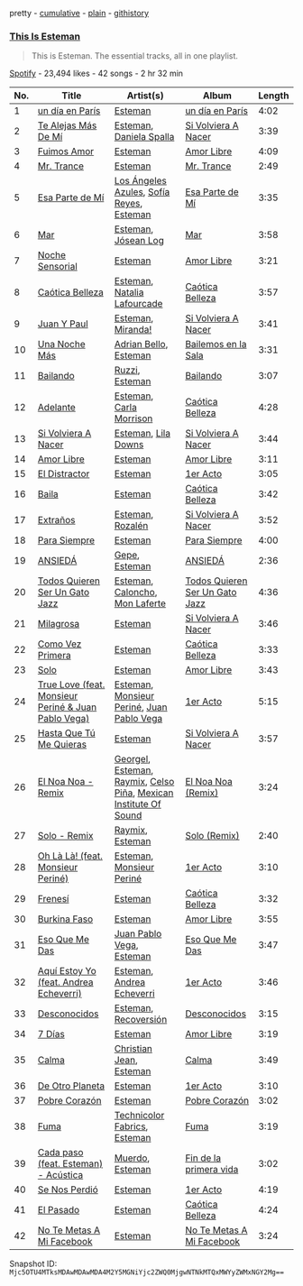 pretty - [cumulative](/playlists/cumulative/37i9dQZF1DZ06evO2kr0HV.md) - [plain](/playlists/plain/37i9dQZF1DZ06evO2kr0HV) - [githistory](https://github.githistory.xyz/mackorone/spotify-playlist-archive/blob/main/playlists/plain/37i9dQZF1DZ06evO2kr0HV)

### [This Is Esteman](https://open.spotify.com/playlist/37i9dQZF1DZ06evO2kr0HV)

> This is Esteman\. The essential tracks, all in one playlist.

[Spotify](https://open.spotify.com/user/spotify) - 23,494 likes - 42 songs - 2 hr 32 min

| No. | Title | Artist(s) | Album | Length |
|---|---|---|---|---|
| 1 | [un día en París](https://open.spotify.com/track/4qGSb2elUwIqbe4Psomxxs) | [Esteman](https://open.spotify.com/artist/3ZtIhDSOuRkpDyqjx53X1R) | [un día en París](https://open.spotify.com/album/5yhz5asZRCa5dceBZBicmo) | 4:02 |
| 2 | [Te Alejas Más De Mí](https://open.spotify.com/track/62xokumU0wMqOSsBuefhmB) | [Esteman](https://open.spotify.com/artist/3ZtIhDSOuRkpDyqjx53X1R), [Daniela Spalla](https://open.spotify.com/artist/2VSRhqonKsL7KRAIk8SMmt) | [Si Volviera A Nacer](https://open.spotify.com/album/0rc8MShj37cLImmPbUt8Pq) | 3:39 |
| 3 | [Fuimos Amor](https://open.spotify.com/track/6wkPUUWrRhBUFAqC5UCcG4) | [Esteman](https://open.spotify.com/artist/3ZtIhDSOuRkpDyqjx53X1R) | [Amor Libre](https://open.spotify.com/album/3ZNcUIksSrVfc5Ow7f4J6F) | 4:09 |
| 4 | [Mr\. Trance](https://open.spotify.com/track/3SLIDzhExrfsvH6sVosiwn) | [Esteman](https://open.spotify.com/artist/3ZtIhDSOuRkpDyqjx53X1R) | [Mr\. Trance](https://open.spotify.com/album/423Y3cGYNATghsTaXy43b0) | 2:49 |
| 5 | [Esa Parte de Mí](https://open.spotify.com/track/5zE2XYc6zON8lIYgDi6ZvP) | [Los Ángeles Azules](https://open.spotify.com/artist/0ZCO8oVkMj897cKgFH7fRW), [Sofía Reyes](https://open.spotify.com/artist/0haZhu4fFKt0Ag94kZDiz2), [Esteman](https://open.spotify.com/artist/3ZtIhDSOuRkpDyqjx53X1R) | [Esa Parte de Mí](https://open.spotify.com/album/1fzcF6XsOj2O9UfxJm0LZd) | 3:35 |
| 6 | [Mar](https://open.spotify.com/track/4V2zyfggF3TXlihp7llTJm) | [Esteman](https://open.spotify.com/artist/3ZtIhDSOuRkpDyqjx53X1R), [Jósean Log](https://open.spotify.com/artist/1LMyTeRhjaitILs98h3MaF) | [Mar](https://open.spotify.com/album/0TIM64cPYNqIedeY5rNaG2) | 3:58 |
| 7 | [Noche Sensorial](https://open.spotify.com/track/3GezDPu1wDhp31VMqgGwox) | [Esteman](https://open.spotify.com/artist/3ZtIhDSOuRkpDyqjx53X1R) | [Amor Libre](https://open.spotify.com/album/3ZNcUIksSrVfc5Ow7f4J6F) | 3:21 |
| 8 | [Caótica Belleza](https://open.spotify.com/track/2mb51571ds4q4XcOP23rF1) | [Esteman](https://open.spotify.com/artist/3ZtIhDSOuRkpDyqjx53X1R), [Natalia Lafourcade](https://open.spotify.com/artist/1hcdI2N1023RvSwLzTtdsp) | [Caótica Belleza](https://open.spotify.com/album/7MVYNG79vMkMN7mxBNxYvS) | 3:57 |
| 9 | [Juan Y Paul](https://open.spotify.com/track/1FUKWcdbjLj872lLhgdVeu) | [Esteman](https://open.spotify.com/artist/3ZtIhDSOuRkpDyqjx53X1R), [Miranda!](https://open.spotify.com/artist/2eEmsgWmUFMbtU7agJpnjY) | [Si Volviera A Nacer](https://open.spotify.com/album/0rc8MShj37cLImmPbUt8Pq) | 3:41 |
| 10 | [Una Noche Más](https://open.spotify.com/track/42yqhdvpet3rMgwnfbibh8) | [Adrian Bello](https://open.spotify.com/artist/0ZwjmGhps2YvUMzB7ihFV8), [Esteman](https://open.spotify.com/artist/3ZtIhDSOuRkpDyqjx53X1R) | [Bailemos en la Sala](https://open.spotify.com/album/1AGFRwoIQhzXjkxAVEMn2W) | 3:31 |
| 11 | [Bailando](https://open.spotify.com/track/4U2ZR1idYA8HnS53apJTxN) | [Ruzzi](https://open.spotify.com/artist/1hjFlLW9xl3RCn7IWPSmxY), [Esteman](https://open.spotify.com/artist/3ZtIhDSOuRkpDyqjx53X1R) | [Bailando](https://open.spotify.com/album/2IhWrFHNfirViEtYfTm0VY) | 3:07 |
| 12 | [Adelante](https://open.spotify.com/track/1FgYBRmeJF5x1H1bBVTVKt) | [Esteman](https://open.spotify.com/artist/3ZtIhDSOuRkpDyqjx53X1R), [Carla Morrison](https://open.spotify.com/artist/0XK6kT7xcZAlcYrNjOgzJe) | [Caótica Belleza](https://open.spotify.com/album/7MVYNG79vMkMN7mxBNxYvS) | 4:28 |
| 13 | [Si Volviera A Nacer](https://open.spotify.com/track/6K7J8BsFt49NA2Hx35RI4v) | [Esteman](https://open.spotify.com/artist/3ZtIhDSOuRkpDyqjx53X1R), [Lila Downs](https://open.spotify.com/artist/3mXI2gpwWnNO9qbQG3n3EP) | [Si Volviera A Nacer](https://open.spotify.com/album/0rc8MShj37cLImmPbUt8Pq) | 3:44 |
| 14 | [Amor Libre](https://open.spotify.com/track/52xzRsYHAGrKYuWte06LuM) | [Esteman](https://open.spotify.com/artist/3ZtIhDSOuRkpDyqjx53X1R) | [Amor Libre](https://open.spotify.com/album/3ZNcUIksSrVfc5Ow7f4J6F) | 3:11 |
| 15 | [El Distractor](https://open.spotify.com/track/1x13V3LdzMq8XYjty7HhnN) | [Esteman](https://open.spotify.com/artist/3ZtIhDSOuRkpDyqjx53X1R) | [1er Acto](https://open.spotify.com/album/0IJXSV29IDhE6cD5WUTSAH) | 3:05 |
| 16 | [Baila](https://open.spotify.com/track/0kIPoNlimbRPn16NfQ7ggt) | [Esteman](https://open.spotify.com/artist/3ZtIhDSOuRkpDyqjx53X1R) | [Caótica Belleza](https://open.spotify.com/album/7MVYNG79vMkMN7mxBNxYvS) | 3:42 |
| 17 | [Extraños](https://open.spotify.com/track/4ATNybPTNGnSm1L7S1Prhl) | [Esteman](https://open.spotify.com/artist/3ZtIhDSOuRkpDyqjx53X1R), [Rozalén](https://open.spotify.com/artist/5soMpG6E6oApEiCZgrWeVz) | [Si Volviera A Nacer](https://open.spotify.com/album/0rc8MShj37cLImmPbUt8Pq) | 3:52 |
| 18 | [Para Siempre](https://open.spotify.com/track/7jrVi2QpvDGgmPr72w5xWf) | [Esteman](https://open.spotify.com/artist/3ZtIhDSOuRkpDyqjx53X1R) | [Para Siempre](https://open.spotify.com/album/4hA1fpxVbsZYw8CsxDEjdI) | 4:00 |
| 19 | [ANSIEDÁ](https://open.spotify.com/track/1U9EdGWeTlw1qoaJ0GoMxH) | [Gepe](https://open.spotify.com/artist/1fHGzTSloWCtrlKfbLNVhM), [Esteman](https://open.spotify.com/artist/3ZtIhDSOuRkpDyqjx53X1R) | [ANSIEDÁ](https://open.spotify.com/album/5RugI8qVcl0Fu1Xr2A2fWv) | 2:36 |
| 20 | [Todos Quieren Ser Un Gato Jazz](https://open.spotify.com/track/7JFMaCszgik6Ay4WWeG1i3) | [Esteman](https://open.spotify.com/artist/3ZtIhDSOuRkpDyqjx53X1R), [Caloncho](https://open.spotify.com/artist/2z3KntXLyEF5Lvz1kpdBoA), [Mon Laferte](https://open.spotify.com/artist/4boI7bJtmB1L3b1cuL75Zr) | [Todos Quieren Ser Un Gato Jazz](https://open.spotify.com/album/2p5JOVWwNGDUOFsf6WKDRT) | 4:36 |
| 21 | [Milagrosa](https://open.spotify.com/track/7i0IAeWI5SLPWtwCHiS9kD) | [Esteman](https://open.spotify.com/artist/3ZtIhDSOuRkpDyqjx53X1R) | [Si Volviera A Nacer](https://open.spotify.com/album/0rc8MShj37cLImmPbUt8Pq) | 3:46 |
| 22 | [Como Vez Primera](https://open.spotify.com/track/7akpZSIOBwaSDES0wS6ekC) | [Esteman](https://open.spotify.com/artist/3ZtIhDSOuRkpDyqjx53X1R) | [Caótica Belleza](https://open.spotify.com/album/7MVYNG79vMkMN7mxBNxYvS) | 3:33 |
| 23 | [Solo](https://open.spotify.com/track/367p3heMzeLfeQtx2GufOn) | [Esteman](https://open.spotify.com/artist/3ZtIhDSOuRkpDyqjx53X1R) | [Amor Libre](https://open.spotify.com/album/3ZNcUIksSrVfc5Ow7f4J6F) | 3:43 |
| 24 | [True Love \(feat\. Monsieur Periné & Juan Pablo Vega\)](https://open.spotify.com/track/6eCWx3wt0NsvGNMRbWGPQT) | [Esteman](https://open.spotify.com/artist/3ZtIhDSOuRkpDyqjx53X1R), [Monsieur Periné](https://open.spotify.com/artist/36KsCCwgI0Dep97yVJWmkK), [Juan Pablo Vega](https://open.spotify.com/artist/2PfyKA4qhjkxUVkerTCxz0) | [1er Acto](https://open.spotify.com/album/0IJXSV29IDhE6cD5WUTSAH) | 5:15 |
| 25 | [Hasta Que Tú Me Quieras](https://open.spotify.com/track/78PMNyj9nQ0GzWCgWLpWUr) | [Esteman](https://open.spotify.com/artist/3ZtIhDSOuRkpDyqjx53X1R) | [Si Volviera A Nacer](https://open.spotify.com/album/0rc8MShj37cLImmPbUt8Pq) | 3:57 |
| 26 | [El Noa Noa \- Remix](https://open.spotify.com/track/6qLlx57PqwweZtEFtystTu) | [Georgel](https://open.spotify.com/artist/0K8M0RUbeMZscUCj1Mb24j), [Esteman](https://open.spotify.com/artist/3ZtIhDSOuRkpDyqjx53X1R), [Raymix](https://open.spotify.com/artist/0hHT2BH7XTm3ZdZb6CX064), [Celso Piña](https://open.spotify.com/artist/6PmfbeAL7jAauFPNyQ5UPi), [Mexican Institute Of Sound](https://open.spotify.com/artist/4TPTW3cTwUtiihgOMSQfmy) | [El Noa Noa \(Remix\)](https://open.spotify.com/album/6GKgeat1bQOZgkUok74F5Q) | 3:24 |
| 27 | [Solo \- Remix](https://open.spotify.com/track/0P4hFzJlR3ZMEXz92mrk1b) | [Raymix](https://open.spotify.com/artist/0hHT2BH7XTm3ZdZb6CX064), [Esteman](https://open.spotify.com/artist/3ZtIhDSOuRkpDyqjx53X1R) | [Solo \(Remix\)](https://open.spotify.com/album/0aEEuIWU7eZZdRk1cw5kYg) | 2:40 |
| 28 | [Oh Là Là! \(feat\. Monsieur Periné\)](https://open.spotify.com/track/6NSScsNHjXxGQ78Uhpbknd) | [Esteman](https://open.spotify.com/artist/3ZtIhDSOuRkpDyqjx53X1R), [Monsieur Periné](https://open.spotify.com/artist/36KsCCwgI0Dep97yVJWmkK) | [1er Acto](https://open.spotify.com/album/0IJXSV29IDhE6cD5WUTSAH) | 3:10 |
| 29 | [Frenesí](https://open.spotify.com/track/6xLUhTLKjdDrfbiTOonT6e) | [Esteman](https://open.spotify.com/artist/3ZtIhDSOuRkpDyqjx53X1R) | [Caótica Belleza](https://open.spotify.com/album/7MVYNG79vMkMN7mxBNxYvS) | 3:32 |
| 30 | [Burkina Faso](https://open.spotify.com/track/0oYlFcq0DgLXMzzBSZuPfR) | [Esteman](https://open.spotify.com/artist/3ZtIhDSOuRkpDyqjx53X1R) | [Amor Libre](https://open.spotify.com/album/3ZNcUIksSrVfc5Ow7f4J6F) | 3:55 |
| 31 | [Eso Que Me Das](https://open.spotify.com/track/76Xv0phxmn6MyCxY3K00Wa) | [Juan Pablo Vega](https://open.spotify.com/artist/2PfyKA4qhjkxUVkerTCxz0), [Esteman](https://open.spotify.com/artist/3ZtIhDSOuRkpDyqjx53X1R) | [Eso Que Me Das](https://open.spotify.com/album/0WQ1ixBjLMPw4uK0vZnIh3) | 3:47 |
| 32 | [Aquí Estoy Yo \(feat\. Andrea Echeverri\)](https://open.spotify.com/track/1zPWXY9AdwainCdOSkmSUP) | [Esteman](https://open.spotify.com/artist/3ZtIhDSOuRkpDyqjx53X1R), [Andrea Echeverri](https://open.spotify.com/artist/56WwKhBsxrWjpwXvJVLAjZ) | [1er Acto](https://open.spotify.com/album/0IJXSV29IDhE6cD5WUTSAH) | 3:46 |
| 33 | [Desconocidos](https://open.spotify.com/track/2dyP9LDKtL2QpU7No6Zxri) | [Esteman](https://open.spotify.com/artist/3ZtIhDSOuRkpDyqjx53X1R), [Recoversión](https://open.spotify.com/artist/0NdB1t0K23mQgPxlAvqN1r) | [Desconocidos](https://open.spotify.com/album/24milmfp1Ttd2ZYjRjezWC) | 3:15 |
| 34 | [7 Días](https://open.spotify.com/track/0iQ5TF0YYNCuDfUOZ0ASoD) | [Esteman](https://open.spotify.com/artist/3ZtIhDSOuRkpDyqjx53X1R) | [Amor Libre](https://open.spotify.com/album/3ZNcUIksSrVfc5Ow7f4J6F) | 3:19 |
| 35 | [Calma](https://open.spotify.com/track/1fh9WwWRte40WcRUs7RvnB) | [Christian Jean](https://open.spotify.com/artist/2Fmp7ynBi1C038SEpA4EOL), [Esteman](https://open.spotify.com/artist/3ZtIhDSOuRkpDyqjx53X1R) | [Calma](https://open.spotify.com/album/7GPwM4cF2MgkHVS3aR9M8B) | 3:49 |
| 36 | [De Otro Planeta](https://open.spotify.com/track/15BmVmvT8ii39sqLZFbMtF) | [Esteman](https://open.spotify.com/artist/3ZtIhDSOuRkpDyqjx53X1R) | [1er Acto](https://open.spotify.com/album/0IJXSV29IDhE6cD5WUTSAH) | 3:10 |
| 37 | [Pobre Corazón](https://open.spotify.com/track/1PphVMUfQYZlr9D0jAZ2IQ) | [Esteman](https://open.spotify.com/artist/3ZtIhDSOuRkpDyqjx53X1R) | [Pobre Corazón](https://open.spotify.com/album/3HDXUs5CkHgPUaC5yBQcFg) | 3:02 |
| 38 | [Fuma](https://open.spotify.com/track/256iSpPtbeB473PZ9gtlsL) | [Technicolor Fabrics](https://open.spotify.com/artist/2GtdjV9W8RmiI4W2AUl4Pl), [Esteman](https://open.spotify.com/artist/3ZtIhDSOuRkpDyqjx53X1R) | [Fuma](https://open.spotify.com/album/4hZ5N4HR23RStTtFKzvktM) | 3:19 |
| 39 | [Cada paso \(feat\. Esteman\) \- Acústica](https://open.spotify.com/track/7ywq7yAzasSDAt0tbUwO1S) | [Muerdo](https://open.spotify.com/artist/3Tn4gmQQde9am94ntk2NBq), [Esteman](https://open.spotify.com/artist/3ZtIhDSOuRkpDyqjx53X1R) | [Fin de la primera vida](https://open.spotify.com/album/49r4PlotqmoaXEeEM9j1ku) | 3:02 |
| 40 | [Se Nos Perdió](https://open.spotify.com/track/64UtnXxfVtC0MjGt9wpJjs) | [Esteman](https://open.spotify.com/artist/3ZtIhDSOuRkpDyqjx53X1R) | [1er Acto](https://open.spotify.com/album/0IJXSV29IDhE6cD5WUTSAH) | 4:19 |
| 41 | [El Pasado](https://open.spotify.com/track/5PRvX4Rtw01lwywwBiA05Q) | [Esteman](https://open.spotify.com/artist/3ZtIhDSOuRkpDyqjx53X1R) | [Caótica Belleza](https://open.spotify.com/album/7MVYNG79vMkMN7mxBNxYvS) | 4:24 |
| 42 | [No Te Metas A Mi Facebook](https://open.spotify.com/track/6tUFAewWAb5OkcYiwzSdr0) | [Esteman](https://open.spotify.com/artist/3ZtIhDSOuRkpDyqjx53X1R) | [No Te Metas A Mi Facebook](https://open.spotify.com/album/6LFKWnhCAXntAHAvfPHAx0) | 3:24 |

Snapshot ID: `Mjc5OTU4MTksMDAwMDAwMDA4M2Y5MGNiYjc2ZWQ0MjgwNTNkMTQxMWYyZWMxNGY2Mg==`
